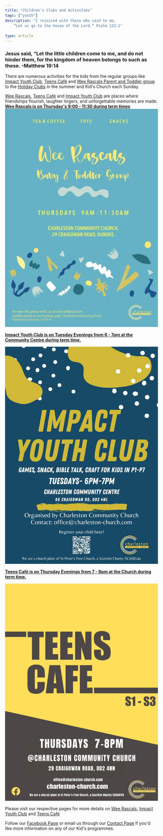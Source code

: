 ```yaml
---
title: "Children's Clubs and Activities"
tags: ["youth"]
description: "I rejoiced with those who said to me,
    “Let us go to the house of the Lord.” Psalm 122:1"

type: article
---
```

### Jesus said, “Let the little children come to me, and do not hinder them, for the kingdom of heaven belongs to such as these. -Matthew 19:14

There are numerous activities for the kids from the regular groups like [Impact Youth Club](/whats-on/childrens-activities/impact-youth-club), [Teens Café](/whats-on/childrens-activities/teens-cafe) and [Wee Rascals Parent and Toddler group](/whats-on/childrens-activities/toddlers) to the [Holiday Clubs](../../posts/holiday-club) in the summer and Kid's Church each Sunday.

[Wee Rascals](/whats-on/childrens-activities/toddlers), [Teens Café](/whats-on/childrens-activities/teens-cafe) and [Impact Youth Club](/whats-on/childrens-activities/impact-youth-club) are places where friendships flourish, laughter lingers, and unforgettable memories are made. 
[**Wee Rascals is on Thursday's 9:00 - 11:30 during term times**](/whats-on/childrens-activities/toddlers) ![Wee Rascals Flyer](weerascals.jpg)

[**Impact Youth Club is on Tuesday Evenings from 6 - 7pm at the Community Centre during term time.**](/whats-on/childrens-activities/impact-youth-club)

![Impact Club Flyer](../../gallery/impactclub.jpeg)

[**Teens Café is on Thursday Evenings from 7 - 8pm at the Church during term time.**](/whats-on/childrens-activities/teens-cafe)

![Teens Cafe Flyer](../../gallery/teenscafe.jpeg)

Please visit our respective pages for more details on [Wee Rascals](/whats-on/childrens-activities/toddlers),  [Impact Youth Club](/whats-on/childrens-activities/impact-youth-club) and [Teens Café](/whats-on/childrens-activities/teens-cafe)

Follow our [Facebook Page](https://www.facebook.com/profile.php?id=100068696615791) or email us through our [Contact Page](../../../../contact/#contact-form) if you'd like more information on any of our Kid's programmes.



